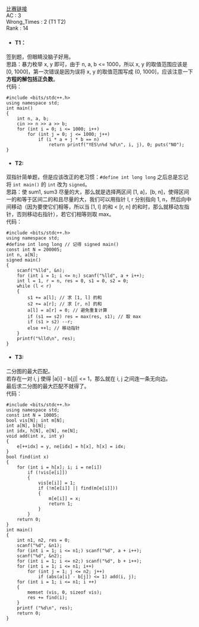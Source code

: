 [比赛链接](https://www.acwing.com/activity/content/95/)  
AC : 3  
Wrong_Times : 2 (T1 T2)  
Rank : 14  
  
- #### T1：
  
签到题，但眼睛没脑子好用。  
思路：暴力枚举 x, y 即可，由于 n, a, b <= 1000，所以 x, y 的取值范围应该是 [0, 1000]，第一次错误是因为误将 x, y 的取值范围写成 (0, 1000]，应该注意一下**方程的解包括正负数**。  
代码：  
```
#include <bits/stdc++.h>
using namespace std;
int main()
{
    int n, a, b;
    cin >> n >> a >> b;
    for (int i = 0; i <= 1000; i++)
        for (int j = 0; j <= 1000; j++)
            if (i * a + j * b == n)
                return printf("YES\n%d %d\n", i, j), 0; puts("NO");
}
```  
  
- #### T2:
双指针简单题，但是应该改正的老习惯：`#define int long long` 之后总是忘记将 `int main()` 的 `int` 改为 `signed`。  
思路：使 sum1, sum3 尽量的大，那么就是选择两区间 [1, a]，[b, n]，使得区间一的和等于区间二的和且尽量的大，我们可以用指针 l, r 分别指向 1, n，然后向中间移动（因为要使它们相等，所以当 [1, l] 的和 < [r, n] 的和时，那么就移动左指针，否则移动右指针），若它们相等则取 max。  
代码：
```
#include <bits/stdc++.h>
using namespace std;
#define int long long // 记得 signed main()
const int N = 200005;
int n, a[N];
signed main()
{
    scanf("%lld", &n);
    for (int i = 1; i <= n;) scanf("%lld", a + i++);
    int l = 1, r = n, res = 0, s1 = 0, s2 = 0;
    while (l < r)
    {
        s1 += a[l]; // 求 [1, l] 的和
        s2 += a[r]; // 求 [r, n] 的和
        a[l] = a[r] = 0; // 避免重复计算
        if (s1 == s2) res = max(res, s1); // 取 max
        if (s1 > s2) --r;
        else ++l; // 移动指针
    }
    printf("%lld\n", res);
}
```
  
- #### T3:
二分图的最大匹配。  
若存在一对 i, j 使得 |a[i] - b[j]| <= 1，那么就在 i, j 之间连一条无向边。  
最后求二分图的最大匹配不就得了。  
代码：  
```
#include <bits/stdc++.h>
using namespace std;
const int N = 10005;
bool vis[N]; int m[N];
int a[N], b[N];
int idx, h[N], e[N], ne[N];
void add(int x, int y)
{
    e[++idx] = y, ne[idx] = h[x], h[x] = idx;
}
bool find(int x) 
{
	for (int i = h[x]; i; i = ne[i]) 
		if (!vis[e[i]]) 
		{
			vis[e[i]] = 1;
			if (!m[e[i]] || find(m[e[i]])) 
			{
				m[e[i]] = x;
				return 1;
			}	
		}
	return 0;
}
int main() 
{
	int n1, n2, res = 0;
	scanf("%d", &n1);
	for (int i = 1; i <= n1;) scanf("%d", a + i++);
	scanf("%d", &n2);
	for (int i = 1; i <= n2;) scanf("%d", b + i++);
	for (int i = 1; i <= n1; i++)
	    for (int j = 1; j <= n2; j++)
	        if (abs(a[i] - b[j]) <= 1) add(i, j);
	for (int i = 1; i <= n1; i ++) 
	{
		memset (vis, 0, sizeof vis);
		res += find(i);
	}
	printf ("%d\n", res);
	return 0;
}
```